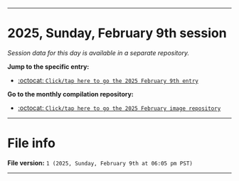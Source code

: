 
***

# 2025, Sunday, February 9th session

_Session data for this day is available in a separate repository._

**Jump to the specific entry:**

- [:octocat: `Click/tap here to go the 2025 February 9th entry`](https://github.com/seanpm2001/SeansLifeArchive_Images_MotorWorld_CarFactory_Y2025_V2/tree/SeansLifeArchive_Images_MotorWorld_CarFactory_Y2025_V2_Main-dev/2025/02_February/09/)

**Go to the monthly compilation repository:**

- [:octocat: `Click/tap here to go the 2025 February image repository`](https://github.com/seanpm2001/SeansLifeArchive_Images_MotorWorld_CarFactory_Y2025_V2/)

***

# File info

**File version:** `1 (2025, Sunday, February 9th at 06:05 pm PST)`

***
